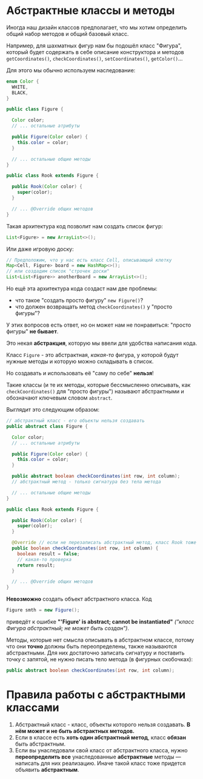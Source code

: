 # Абстрактные классы и методы

Иногда наш дизайн классов предполагает, что мы хотим определить общий набор методов и общий базовый класс.

Например, для шахматных фигур нам бы подошёл класс "Фигура", который будет содержать в себе описание конструктора и методов `getCoordinates()`, `checkCoordinates()`, `setCoordinates()`, `getColor()`...

Для этого мы обычно используем наследование:

```java
enum Color {
  WHITE,
  BLACK,
}

public class Figure {

  Color color;
  // ... остальные атрибуты

  public Figure(Color color) {
    this.color = color;
  }

  // ... остальные общие методы
}

public class Rook extends Figure {

  public Rook(Color color) {
    super(color);
  }

  // ... @Override общих методов
}
```

Такая архитектура код позволит нам создать список фигур:
```java
List<Figure> = new ArrayList<>();
```

Или даже игровую доску:
```java
// Предположим, что у нас есть класс Cell, описывающий клетку
Map<Cell, Figure> board = new HashMap<>();
// или создадим список "строчек доски"
List<List<Figure>> anotherBoard = new ArrayList<>();
```

Но ещё эта архитектура кода создаст нам две проблемы:
- что такое "создать просто фигуру" `new Figure()`?
- что должен возвращать метод `checkCoordinates()` у "просто фигуры"?

У этих вопросов есть ответ, но он может нам не понравиться: "просто фигуры" **не бывает**.

Это некая **абстракция**, которую мы ввели для удобства написания кода.

Класс `Figure` - это абстрактная, *какая-то* фигура, у которой будут нужные методы и которую можно складывать в список.

Но создавать и использовать её "саму по себе" **нельзя**!

Такие классы (и те их методы, которые бессмысленно описывать, как `checkCoordinates()` для "просто фигуры") называют абстрактными и обозначают ключевым словом `abstract`.

Выглядит это следующим образом:
```java
// абстрактный класс - его объекты нельзя создавать
public abstract class Figure {

  Color color;
  // ... остальные атрибуты

  public Figure(Color color) {
    this.color = color;
  }

  public abstract boolean checkCoordinates(int row, int column);
  // абстрактный метод - только сигнатура без тела метода

  // ... остальные общие методы
}

public class Rook extends Figure {

  public Rook(Color color) {
    super(color);
  }

  @Override // если не перезаписать абстрактный метод, класс Rook тоже будет абстрактным
  public boolean checkCoordinates(int row, int column) {
    boolean result = false;
    // какая-то проверка
    return result;
  }

  // ... @Override общих методов
}
```

**Невозможно** создать объект абстрактного класса. Код
```java
Figure smth = new Figure();
```
приведёт к ошибке **"'Figure' is abstract; cannot be instantiated"** *("класс Фигура абстрактный; не может быть создан")*.

Методы, которые нет смысла описывать в абстрактном классе, потому что они **точно** должны быть переопределены, также называются абстрактными. Для них достаточно записать сигнатуру и поставить точку с запятой, не нужно писать тело метода (в фигурных скобочках):
```java
public abstract boolean checkCoordinates(int row, int column);
```

# Правила работы с абстрактными классами

1. Абстрактный класс - класс, объекты которого нельзя создавать. **В нём может и не быть абстрактных методов.**
1. Если в классе есть **хоть один абстрактный метод**, класс **обязан** быть абстрактным.
1. Если вы унаследовали свой класс от абстрактного класса, нужно **переопределить все** унаследованные **абстрактные** методы — написать для них реализацию.
   Иначе такой класс тоже придется объявить **абстрактным**.
